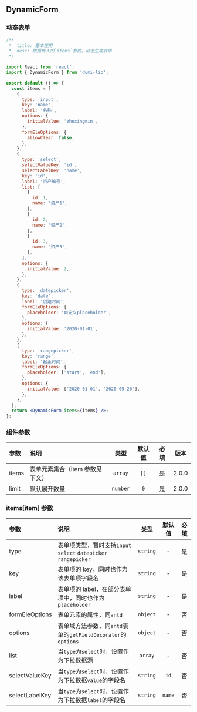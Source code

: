 ## DynamicForm

### 动态表单

```jsx
/**
 *  title: 基本使用
 *  desc: 根据传入的`items`参数，动态生成表单
 */

import React from 'react';
import { DynamicForm } from 'dumi-lib';

export default () => {
  const items = [
    {
      type: 'input',
      key: 'name',
      label: '名称',
      options: {
        initialValue: 'zhuxingmin',
      },
      formEleOptions: {
        allowClear: false,
      },
    },
    {
      type: 'select',
      selectValueKey: 'id',
      selectLabelKey: 'name',
      key: 'id',
      label: '资产编号',
      list: [
        {
          id: 1,
          name: '资产1',
        },
        {
          id: 2,
          name: '资产2',
        },
        {
          id: 3,
          name: '资产3',
        },
      ],
      options: {
        initialValue: 2,
      },
    },
    {
      type: 'datepicker',
      key: 'date',
      label: '创建时间',
      formEleOptions: {
        placeholder: '自定义placeholder',
      },
      options: {
        initialValue: '2020-01-01',
      },
    },
    {
      type: 'rangepicker',
      key: 'range',
      label: '起止时间',
      formEleOptions: {
        placeholder: ['start', 'end'],
      },
      options: {
        initialValue: ['2020-01-01', '2020-05-20'],
      },
    },
  ];
  return <DynamicForm items={items} />;
};
```

### 组件参数

| 参数  | 说明                            |   类型   | 默认值 | 必填 | 版本  |
| :---- | :------------------------------ | :------: | :----: | :--: | :---: |
| items | 表单元素集合（item 参数见下文） | `array`  |  `[]`  |  是  | 2.0.0 |
| limit | 默认展开数量                    | `number` |  `0`   |  是  | 2.0.0 |

### items[item] 参数

| 参数           | 说明                                                            |   类型   | 默认值 | 必填 |
| :------------- | :-------------------------------------------------------------- | :------: | :----: | :--: |
| type           | 表单项类型，暂时支持`input` `select` `datepicker` `rangepicker` | `string` |   -    |  是  |
| key            | 表单项的 key，同时也作为该表单项字段名                          | `string` |   -    |  是  |
| label          | 表单项的 label，在部分表单项中，同时也作为`placeholder`         | `string` |   -    |  是  |
| formEleOptions | 表单元素的属性，同`antd`                                        | `object` |   -    |  否  |
| options        | 表单域方法参数，同`antd`表单的`getFieldDecorator`的`options`    | `object` |   -    |  否  |
| list           | 当`type`为`select`时，设置作为下拉数据源                        | `array`  |   -    |  否  |
| selectValueKey | 当`type`为`select`时，设置作为下拉数据`value`的字段名           | `string` |  `id`  |  否  |
| selectLabelKey | 当`type`为`select`时，设置作为下拉数据`label`的字段名           | `string` | `name` |  否  |
